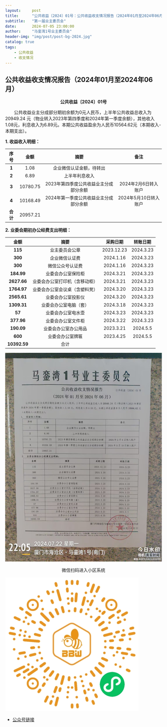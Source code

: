 ```yaml
---
layout:     post
title:      "公共收益〔2024〕01号：公共收益收支情况报告（2024年01月至2024年06月）"
subtitle:   "第一届业主委员会"
date:       2024-07-05 23:00:00
author:     "马銮湾1号业主委员会"
header-img: "img/post/post-bg-2024.jpg"
catalog: true
tags:
    - 公共收益
    - 收支情况
---
```




## 公共收益收支情况报告（2024年01月至2024年06月）

<center><strong>公共收益〔2024〕01号</strong></center>

&emsp;&emsp;公共收益业主分成部分期初余额为0元人民币，上半年公共收益总收入为20949.24 元（物业转入2023年第四季度和2024年第一季度余额），其他收入1.08元，利息收入为6.89元。本期公共收益盈余为人民币10564.62元（本期收入-本期支出）。

<strong>1.	收益收入明细：</strong>

| **序号** | **金额**   | **摘要**                | **备注**          |
|:--------:|:----------:|:-----------------------:|:-----------------:|
| **1**  | 1.08     | 企业微信认证金额，待转出          |                 |
| **2**  | 6.89     | 上半年利息收入               |                 |
| **3**  | 10780.75 | 2023年第四季度公共收益业主分成部分余额 | 2024年2月6日转入账户   |
| **4**  | 10168.49 | 2024年第一季度公共收益业主分成部分余额 | 2024年5月10日转入账户  |
| **合计** | 20957.21 |                       |                 |


<strong>2.	业委会期初办公经费支出明细：</strong>


| **金额**       | **摘要**          | **采购日期**   | **转账日期**   |
|:------------:|:---------------:|:----------:|:----------:|
| **115**      | 业主委员会公章         | 2023.12.23 | 2024.3.23  |
| **300**      | 企业微信认证费         | 2024.1.16  | 2024.3.23  |
| **300**      | 微信公众号认证费        | 2024.1.16  | 2024.3.23  |
| **184.99**   | 业委会办公室保险柜       | 2024.3.21  | 2024.3.23  |
| **2627.66**  | 业委会办公室打印机（含移动柜） | 2024.3.21  | 2024.3.23  |
| **1764.97**  | 业委会办公室会议桌（含塑料凳） | 2024.3.20  | 2024.3.23  |
| **2565.61**  | 业委会办公室投影仪       | 2024.3.20  | 2024.3.23  |
| **1309.31**  | 业委会办公室电脑（套）     | 2024.3.18  | 2024.3.23  |
| **57**       | 业委会办公室电水壶       | 2024.3.23  | 2024.3.23  |
| **377.96**   | 业委会办公室文件柜       | 2024.3.22  | 2024.3.23  |
| **190.09**   | 业委会办公室办公用品      | 2023.3.21  | 2024.5.5   |
| **600**      | 业委会办公室牌匾        | 2023.4.25  | 2024.5.5   |
| **10392.59** | 合计              |            |            |



![](\img\in-post\2024-7-22-报告实景.jpg)


<center>微信扫码进入小区系统</center>

![](\img\in-post\蜂窝智家.jpg)


- [公众号链接](https://mp.weixin.qq.com/s/waeeWJvrOZvGO2SzNEXjYg)
